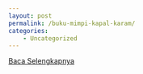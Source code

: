 ```yaml
---
layout: post
permalink: /buku-mimpi-kapal-karam/
categories:
    - Uncategorized
---
```


[Baca Selengkapnya](/10)